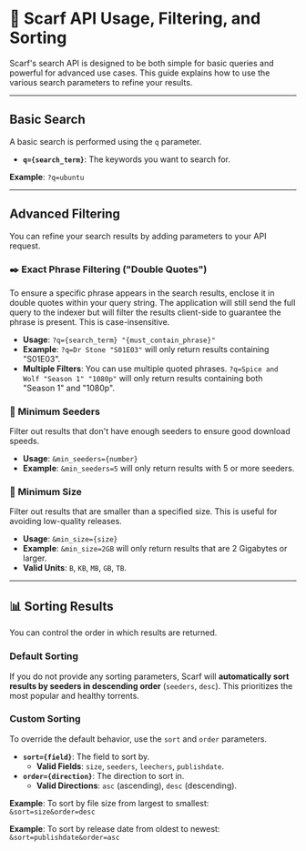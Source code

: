 # 🧐 Scarf API Usage, Filtering, and Sorting

Scarf's search API is designed to be both simple for basic queries and powerful for advanced use cases. This guide explains how to use the various search parameters to refine your results.

---

## Basic Search

A basic search is performed using the `q` parameter.

-   **`q={search_term}`**: The keywords you want to search for.

**Example**: `?q=ubuntu`

---

## Advanced Filtering

You can refine your search results by adding parameters to your API request.

### ✒️ Exact Phrase Filtering ("Double Quotes")

To ensure a specific phrase appears in the search results, enclose it in double quotes within your query string. The application will still send the full query to the indexer but will filter the results client-side to guarantee the phrase is present. This is case-insensitive.

-   **Usage**: `?q={search_term} "{must_contain_phrase}"`
-   **Example**: `?q=Dr Stone "S01E03"` will only return results containing "S01E03".
-   **Multiple Filters**: You can use multiple quoted phrases. `?q=Spice and Wolf "Season 1" "1080p"` will only return results containing both "Season 1" and "1080p".

### 🌱 Minimum Seeders

Filter out results that don't have enough seeders to ensure good download speeds.

-   **Usage**: `&min_seeders={number}`
-   **Example**: `&min_seeders=5` will only return results with 5 or more seeders.

### 💾 Minimum Size

Filter out results that are smaller than a specified size. This is useful for avoiding low-quality releases.

-   **Usage**: `&min_size={size}`
-   **Example**: `&min_size=2GB` will only return results that are 2 Gigabytes or larger.
-   **Valid Units**: `B`, `KB`, `MB`, `GB`, `TB`.

---

## 📊 Sorting Results

You can control the order in which results are returned.

### Default Sorting

If you do not provide any sorting parameters, Scarf will **automatically sort results by seeders in descending order** (`seeders`, `desc`). This prioritizes the most popular and healthy torrents.

### Custom Sorting

To override the default behavior, use the `sort` and `order` parameters.

-   **`sort={field}`**: The field to sort by.
    -   **Valid Fields**: `size`, `seeders`, `leechers`, `publishdate`.
-   **`order={direction}`**: The direction to sort in.
    -   **Valid Directions**: `asc` (ascending), `desc` (descending).

**Example**: To sort by file size from largest to smallest:
`&sort=size&order=desc`

**Example**: To sort by release date from oldest to newest:
`&sort=publishdate&order=asc`